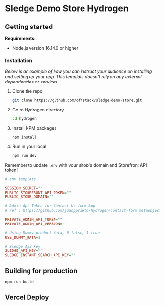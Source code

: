 # Sledge Demo Store Hydrogen

## Getting started

**Requirements:**

- Node.js version 16.14.0 or higher

### Installation

_Below is an example of how you can instruct your audience on installing and setting up your app. This template doesn't rely on any external dependencies or services._

1. Clone the repo
   ```sh
   git clone https://github.com/offstack/sledge-demo-store.git
   ```
2. Go to Hydrogen directory
   ```sh
   cd hydrogen
   ```
3. Install NPM packages
   ```sh
   npm install
   ```
4. Run in your local
   ```js
   npm run dev
   ```

Remember to update `.env` with your shop's domain and Storefront API token!

```ini
#.env template

SESSION_SECRET=""
PUBLIC_STOREFRONT_API_TOKEN=""
PUBLIC_STORE_DOMAIN=""

# Admin Api Token for Contact Us form App
# ref : https://github.com/juanpprieto/hydrogen-contact-form-metaobject

PRIVATE_ADMIN_API_TOKEN=""
PRIVATE_ADMIN_API_VERSION=""

# Using Dummy product data, 0 false, 1 true
USE_DUMMY_DATA=1

# Sledge Api key
SLEDGE_API_KEY=""
SLEDGE_INSTANT_SEARCH_API_KEY=""
```

## Building for production

```bash
npm run build
```

## Vercel Deploy
